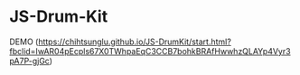 ﻿# JS-Drum-Kit
DEMO (https://chihtsunglu.github.io/JS-DrumKit/start.html?fbclid=IwAR04pEcpls67X0TWhpaEqC3CCB7bohkBRAfHwwhzQLAYp4Vyr3pA7P-gjGc)
